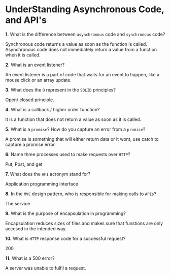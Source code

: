 # UnderStanding Asynchronous Code, and API's

**1.** What is the difference between `asynchronous` code and `synchronous` code?

Synchronous code returns a value as soon as the function is called. Asynchronous code does not immediately return a value from a function when it is called.

**2.** What is an event listener?

An event listener is a part of code that waits for an event to happen, like a mouse click or an array update.

**3.** What does the `O` represent in the `SOLID` principles?

Open/ closed principle.

**4.** What is a callback / higher order function?

It is a function that does not return a value as soon as it is called.

**5.** What is a `promise`? How do you capture an error from a `promise`?

A promise is something that will either return data or it wont, use catch to capture a promise error.

**6.** Name three processes used to make requests over `HTTP`?

Put, Post, and get

**7.** What does the `API` acronym stand for?

Application programming interface

**8.** In the `MVC` design pattern, who is responsible for making calls to `APIs`?

The service

**9.** What is the purpose of encapsulation in programming?

Encapsulation reduces sizes of files and makes sure that funstions are only accesed in the intended way.

**10.** What is `HTTP` response code for a successful request?

200

**11.** What is a 500 error?

A server was unable to fulfil a request.